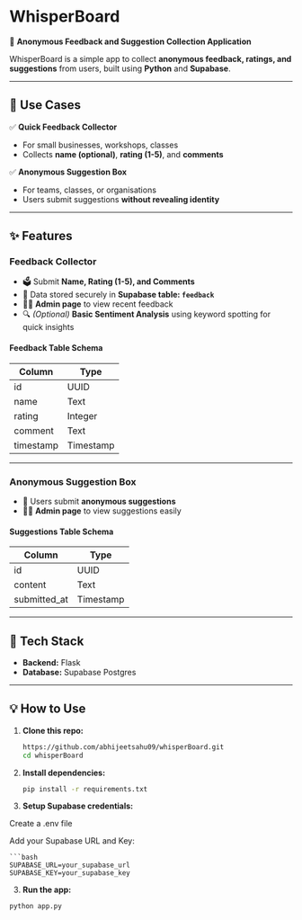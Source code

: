# WhisperBoard

📝 **Anonymous Feedback and Suggestion Collection Application**

WhisperBoard is a simple app to collect **anonymous feedback, ratings, and suggestions** from users, built using **Python** and **Supabase**.

---

## 🚀 Use Cases

✅ **Quick Feedback Collector**

- For small businesses, workshops, classes
- Collects **name (optional)**, **rating (1-5)**, and **comments**

✅ **Anonymous Suggestion Box**

- For teams, classes, or organisations
- Users submit suggestions **without revealing identity**

---

## ✨ Features

### Feedback Collector

- 🗳️ Submit **Name, Rating (1-5), and Comments**
- 💾 Data stored securely in **Supabase table: `feedback`**
- 👨‍💻 **Admin page** to view recent feedback
- 🔍 *(Optional)* **Basic Sentiment Analysis** using keyword spotting for quick insights

#### Feedback Table Schema

| Column    | Type       |
|-----------|------------|
| id        | UUID       |
| name      | Text       |
| rating    | Integer    |
| comment   | Text       |
| timestamp | Timestamp  |

---

### Anonymous Suggestion Box

- 📝 Users submit **anonymous suggestions**
- 👨‍💻 **Admin page** to view suggestions easily

#### Suggestions Table Schema

| Column       | Type       |
|--------------|------------|
| id           | UUID       |
| content      | Text       |
| submitted_at | Timestamp  |

---

## 🔧 Tech Stack

- **Backend:** Flask
- **Database:** Supabase Postgres


---

## 💡 How to Use

1. **Clone this repo:**

   ```bash
   https://github.com/abhijeetsahu09/whisperBoard.git
   cd whisperBoard

2. **Install dependencies:**

    ```bash
    pip install -r requirements.txt

3. **Setup Supabase credentials:**

Create a .env file

Add your Supabase URL and Key:

    ```bash
    SUPABASE_URL=your_supabase_url
    SUPABASE_KEY=your_supabase_key

3. **Run the app:**

 ```bash
 python app.py


